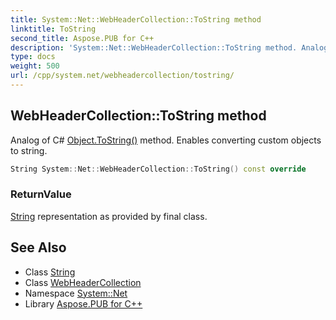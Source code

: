 ```yaml
---
title: System::Net::WebHeaderCollection::ToString method
linktitle: ToString
second_title: Aspose.PUB for C++
description: 'System::Net::WebHeaderCollection::ToString method. Analog of C# Object.ToString() method. Enables converting custom objects to string in C++.'
type: docs
weight: 500
url: /cpp/system.net/webheadercollection/tostring/
---
```

## WebHeaderCollection::ToString method


Analog of C# [Object.ToString()](../../../system/object/tostring/) method. Enables converting custom objects to string.

```cpp
String System::Net::WebHeaderCollection::ToString() const override
```


### ReturnValue

[String](../../../system/string/) representation as provided by final class.

## See Also

* Class [String](../../../system/string/)
* Class [WebHeaderCollection](../)
* Namespace [System::Net](../../)
* Library [Aspose.PUB for C++](../../../)
